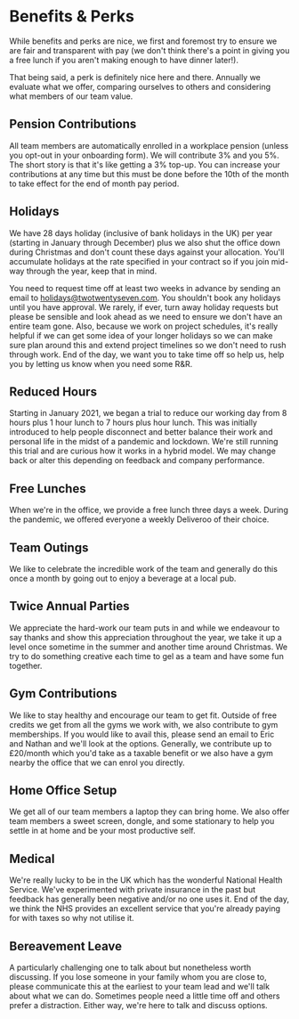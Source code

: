 # Benefits & Perks

While benefits and perks are nice, we first and foremost try to ensure we are fair and transparent with pay (we don't think there's a point in giving you a free lunch if you aren't making enough to have dinner later!). 

That being said, a perk is definitely nice here and there. Annually we evaluate what we offer, comparing ourselves to others and considering what members of our team value. 

## Pension Contributions

All team members are automatically enrolled in a workplace pension (unless you opt-out in your onboarding form). We will contribute 3% and you 5%. The short story is that it's like getting a 3% top-up. You can increase your contributions at any time but this must be done before the 10th of the month to take effect for the end of month pay period. 

## Holidays

We have 28 days holiday (inclusive of bank holidays in the UK) per year (starting in January through December) plus we also shut the office down during Christmas and don't count these days against your allocation. You'll accumulate holidays at the rate specified in your contract so if you join mid-way through the year, keep that in mind. 

You need to request time off at least two weeks in advance by sending an email to holidays@twotwentyseven.com. You shouldn't book any holidays until you have approval. We rarely, if ever, turn away holiday requests but please be sensible and look ahead as we need to ensure we don't have an entire team gone. Also, because we work on project schedules, it's really helpful if we can get some idea of your longer holidays so we can make sure plan around this and extend project timelines so we don't need to rush through work. End of the day, we want you to take time off so help us, help you by letting us know when you need some R&R. 

## Reduced Hours

Starting in January 2021, we began a trial to reduce our working day from 8 hours plus 1 hour lunch to 7 hours plus hour lunch. This was initially introduced to help people disconnect and better balance their work and personal life in the midst of a pandemic and lockdown. We're still running this trial and are curious how it works in a hybrid model. We may change back or alter this depending on feedback and company performance. 

## Free Lunches

When we're in the office, we provide a free lunch three days a week. During the pandemic, we offered everyone a weekly Deliveroo of their choice. 

## Team Outings

We like to celebrate the incredible work of the team and generally do this once a month by going out to enjoy a beverage at a local pub. 

## Twice Annual Parties

We appreciate the hard-work our team puts in and while we endeavour to say thanks and show this appreciation throughout the year, we take it up a level once sometime in the summer and another time around Christmas. We try to do something creative each time to gel as a team and have some fun together. 

## Gym Contributions

We like to stay healthy and encourage our team to get fit. Outside of free credits we get from all the gyms we work with, we also contribute to gym memberships. If you would like to avail this, please send an email to Eric and Nathan and we'll look at the options. Generally, we contribute up to £20/month which you'd take as a taxable benefit or we also have a gym nearby the office that we can enrol you directly. 

## Home Office Setup

We get all of our team members a laptop they can bring home. We also offer team members a sweet screen, dongle, and some stationary to help you settle in at home and be your most productive self. 

## Medical

We're really lucky to be in the UK which has the wonderful National Health Service. We've experimented with private insurance in the past but feedback has generally been negative and/or no one uses it. End of the day, we think the NHS provides an excellent service that you're already paying for with taxes so why not utilise it. 

## Bereavement Leave

A particularly challenging one to talk about but nonetheless worth discussing. If you lose someone in your family whom you are close to, please communicate this at the earliest to your team lead and we'll talk about what we can do. Sometimes people need a little time off and others prefer a distraction. Either way, we're here to talk and discuss options. 


